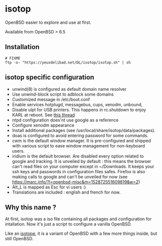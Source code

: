 isotop
==========
OpenBSD easier to explore and use at first.

Available from OpenBSD > 6.5


Installation
------------

	# FIXME
	ftp -o- "https://yeuxdelibad.net/DL/isotop/isotop.sh" | sh

isotop specific configuration
---------------------------

* unwind(8) is configured as default domain name resolver 
* Use unwind-block script to adblock some domains
* Customized message in /etc/boot.conf
* Enable services hotplugd, messagebus, cups, xenodm, unbound,
* Disable ulpt for USB printers. This happens in rc.shutdown to enjoy
  KARL at reboot. 
  See [this thread](https://marc.info/?l=openbsd-misc&m=155746672110488&w=2)
* ntpd configuration does'nt use google as a reference
* Configure xenodm appearance
* Install additional packages 
  (see /usr/local/share/isotop/data/packages).
* doas is configured to avoid entering password for some commands.
* cwm is the default window manager. It is pre-configured and shipped
  with various script to ease window management for non-keyboard users.
* iridium is the default browser. Are disabled every option related to
  google and tracking. It is unveiled by default :
  this means the browser can't read files on your computer except in
  ~/Downloads. It keeps your ssh keys and passwords in configuration
  files safes. 
  Firefox is also making calls to google and can't be unveiled for now (see
  <https://marc.info/?l=openbsd-misc&m=152872551609819&w=2>)
* Alt_L is mapped as Esc for vi users :)
* Translations are included : english and french for now.

Why this name ?
---------------

At first, isotop was a iso file containing all packages and
configuration for intallation.
Now it's just a script to configure a vanilla OpenBSD.

Like an [isotope](https://en.wikipedia.org/wiki/Isotope), it is a
variant of OpenBSD with a few more things inside, but still OpenBSD.
